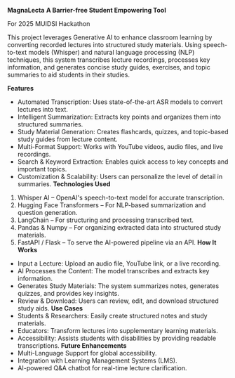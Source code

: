 **MagnaLecta**
**A Barrier-free Student Empowering Tool**

For 2025 MUIDSI Hackathon

This project leverages Generative AI to enhance classroom learning by converting recorded lectures into structured study materials. Using speech-to-text models (Whisper) and natural language processing (NLP) techniques, this system transcribes lecture recordings, processes key information, and generates concise study guides, exercises, and topic summaries to aid students in their studies.

**Features**
- Automated Transcription: Uses state-of-the-art ASR models to convert lectures into text.
- Intelligent Summarization: Extracts key points and organizes them into structured summaries.
- Study Material Generation: Creates flashcards, quizzes, and topic-based study guides from lecture content.
- Multi-Format Support: Works with YouTube videos, audio files, and live recordings.
- Search & Keyword Extraction: Enables quick access to key concepts and important topics.
- Customization & Scalability: Users can personalize the level of detail in summaries.
**Technologies Used**
1. Whisper AI – OpenAI's speech-to-text model for accurate transcription.
2. Hugging Face Transformers – For NLP-based summarization and question generation.
3. LangChain – For structuring and processing transcribed text.
4. Pandas & Numpy – For organizing extracted data into structured study materials.
5. FastAPI / Flask – To serve the AI-powered pipeline via an API.
**How It Works**
- Input a Lecture: Upload an audio file, YouTube link, or a live recording.
- AI Processes the Content: The model transcribes and extracts key information.
- Generates Study Materials: The system summarizes notes, generates quizzes, and provides key insights.
- Review & Download: Users can review, edit, and download structured study aids.
**Use Cases**
- Students & Researchers: Easily create structured notes and study materials.
- Educators: Transform lectures into supplementary learning materials.
- Accessibility: Assists students with disabilities by providing readable transcriptions.
**Future Enhancements**
- Multi-Language Support for global accessibility.
- Integration with Learning Management Systems (LMS).
- AI-powered Q&A chatbot for real-time lecture clarification.
